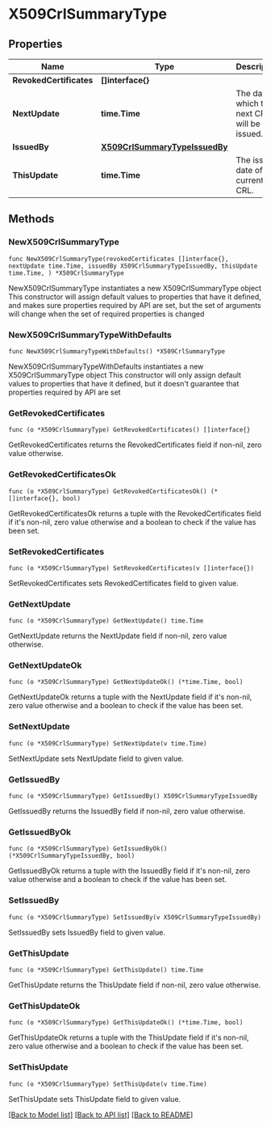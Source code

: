 # X509CrlSummaryType

## Properties

Name | Type | Description | Notes
------------ | ------------- | ------------- | -------------
**RevokedCertificates** | **[]interface{}** |  | 
**NextUpdate** | **time.Time** | The date by which the next CRL will be issued. | 
**IssuedBy** | [**X509CrlSummaryTypeIssuedBy**](X509CrlSummaryTypeIssuedBy.md) |  | 
**ThisUpdate** | **time.Time** | The issue date of the current CRL. | 

## Methods

### NewX509CrlSummaryType

`func NewX509CrlSummaryType(revokedCertificates []interface{}, nextUpdate time.Time, issuedBy X509CrlSummaryTypeIssuedBy, thisUpdate time.Time, ) *X509CrlSummaryType`

NewX509CrlSummaryType instantiates a new X509CrlSummaryType object
This constructor will assign default values to properties that have it defined,
and makes sure properties required by API are set, but the set of arguments
will change when the set of required properties is changed

### NewX509CrlSummaryTypeWithDefaults

`func NewX509CrlSummaryTypeWithDefaults() *X509CrlSummaryType`

NewX509CrlSummaryTypeWithDefaults instantiates a new X509CrlSummaryType object
This constructor will only assign default values to properties that have it defined,
but it doesn't guarantee that properties required by API are set

### GetRevokedCertificates

`func (o *X509CrlSummaryType) GetRevokedCertificates() []interface{}`

GetRevokedCertificates returns the RevokedCertificates field if non-nil, zero value otherwise.

### GetRevokedCertificatesOk

`func (o *X509CrlSummaryType) GetRevokedCertificatesOk() (*[]interface{}, bool)`

GetRevokedCertificatesOk returns a tuple with the RevokedCertificates field if it's non-nil, zero value otherwise
and a boolean to check if the value has been set.

### SetRevokedCertificates

`func (o *X509CrlSummaryType) SetRevokedCertificates(v []interface{})`

SetRevokedCertificates sets RevokedCertificates field to given value.


### GetNextUpdate

`func (o *X509CrlSummaryType) GetNextUpdate() time.Time`

GetNextUpdate returns the NextUpdate field if non-nil, zero value otherwise.

### GetNextUpdateOk

`func (o *X509CrlSummaryType) GetNextUpdateOk() (*time.Time, bool)`

GetNextUpdateOk returns a tuple with the NextUpdate field if it's non-nil, zero value otherwise
and a boolean to check if the value has been set.

### SetNextUpdate

`func (o *X509CrlSummaryType) SetNextUpdate(v time.Time)`

SetNextUpdate sets NextUpdate field to given value.


### GetIssuedBy

`func (o *X509CrlSummaryType) GetIssuedBy() X509CrlSummaryTypeIssuedBy`

GetIssuedBy returns the IssuedBy field if non-nil, zero value otherwise.

### GetIssuedByOk

`func (o *X509CrlSummaryType) GetIssuedByOk() (*X509CrlSummaryTypeIssuedBy, bool)`

GetIssuedByOk returns a tuple with the IssuedBy field if it's non-nil, zero value otherwise
and a boolean to check if the value has been set.

### SetIssuedBy

`func (o *X509CrlSummaryType) SetIssuedBy(v X509CrlSummaryTypeIssuedBy)`

SetIssuedBy sets IssuedBy field to given value.


### GetThisUpdate

`func (o *X509CrlSummaryType) GetThisUpdate() time.Time`

GetThisUpdate returns the ThisUpdate field if non-nil, zero value otherwise.

### GetThisUpdateOk

`func (o *X509CrlSummaryType) GetThisUpdateOk() (*time.Time, bool)`

GetThisUpdateOk returns a tuple with the ThisUpdate field if it's non-nil, zero value otherwise
and a boolean to check if the value has been set.

### SetThisUpdate

`func (o *X509CrlSummaryType) SetThisUpdate(v time.Time)`

SetThisUpdate sets ThisUpdate field to given value.



[[Back to Model list]](../README.md#documentation-for-models) [[Back to API list]](../README.md#documentation-for-api-endpoints) [[Back to README]](../README.md)


